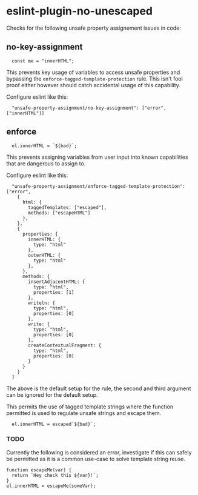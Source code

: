 # eslint-plugin-no-unescaped

Checks for the following unsafe property assignement issues in code:

## no-key-assignment

```
  const me = "innerHTML";
```

This prevents key usage of variables to access unsafe properties and bypassing the `enforce-tagged-template-protection` rule. This isn't fool proof either however should catch accidental usage of this capability.

Configure eslint like this:

```
  "unsafe-property-assignment/no-key-assignment": ["error", ["innerHTML"]]
```


## enforce


```
  el.innerHTML = `${bad}`;
```

This prevents assigning variables from user input into known capabilities that are dangerous to assign to.

Configure eslint like this:

```
  "unsafe-property-assignment/enforce-tagged-template-protection": ["error",
    {
      html: {
        taggedTemplates: ["escaped"],
        methods: ["escapeHTML"]
      },
    },
    {
      properties: {
        innerHTML: {
          type: "html"
        },
        outerHTML: {
          type: "html"
        },
      },
      methods: {
        insertAdjacentHTML: {
          type: "html",
          properties: [1]
        },
        writeln: {
          type: "html",
          properties: [0]
        },
        write: {
          type: "html",
          properties: [0]
        },
        createContextualFragment: {
          type: "html",
          properties: [0]
        }
      }
    }
  ]
```

The above is the default setup for the rule, the second and third argument can be ignored for the default setup.

This permits the use of tagged template strings where the function permitted is used to regulate unsafe strings and escape them.

```
  el.innerHTML = escaped`${bad}`;
```

### TODO

Currently the following is considered an error, investigate if this can safely be permitted as it is a common use-case to solve template string reuse.
```
function escapeMe(var) {
  return `Hey check this ${var}!`;
}
el.innerHTML = escapeMe(someVar);
```
